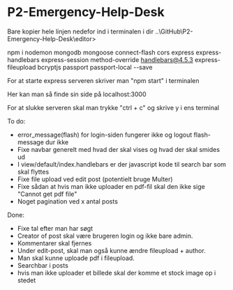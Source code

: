 # P2-Emergency-Help-Desk

<!-- Editor -->
Bare kopier hele linjen nedefor ind i terminalen i dir ..\GitHub\P2-Emergency-Help-Desk\editor\>

npm i nodemon mongodb mongoose connect-flash cors express express-handlebars express-session method-override handlebars@4.5.3 express-fileupload bcryptjs passport passport-local --save



For at starte express serveren skriver man "npm start" i terminalen

Her kan man så finde sin side på localhost:3000

For at slukke serveren skal man trykke "ctrl + c" og skrive y i ens terminal


To do:
- error_message(flash) for login-siden fungerer ikke og logout flash-message dur ikke
- Fixe navbar generelt med hvad der skal vises og hvad der skal smides ud
- I view/default/index.handlebars er der javascript kode til search bar som skal flyttes
- Fixe file upload ved edit post (potentielt bruge Multer)
- Fixe sådan at hvis man ikke uploader en pdf-fil skal den ikke sige "Cannot get pdf file"
- Noget pagination ved x antal posts


Done:
- Fixe tal efter man har søgt
- Creator of post skal være brugeren login og ikke bare admin.
- Kommentarer skal fjernes
- Under edit-post, skal man også kunne ændre fileupload + author.
- Man skal kunne uploade pdf i fileupload.
- Searchbar i posts
- hvis man ikke uploader et billede skal der komme et stock image op i stedet
